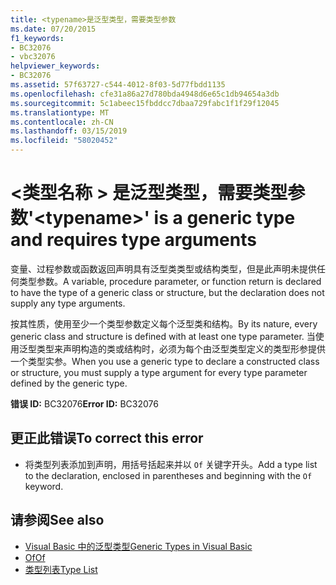 ```yaml
---
title: <typename>是泛型类型，需要类型参数
ms.date: 07/20/2015
f1_keywords:
- BC32076
- vbc32076
helpviewer_keywords:
- BC32076
ms.assetid: 57f63727-c544-4012-8f03-5d77fbdd1135
ms.openlocfilehash: cfe31a86a27d780bda4948d6e65c1db94654a3db
ms.sourcegitcommit: 5c1abeec15fbddcc7dbaa729fabc1f1f29f12045
ms.translationtype: MT
ms.contentlocale: zh-CN
ms.lasthandoff: 03/15/2019
ms.locfileid: "58020452"
---
```

# <a name="typename-is-a-generic-type-and-requires-type-arguments"></a><span data-ttu-id="a9d15-102">\<类型名称 > 是泛型类型，需要类型参数</span><span class="sxs-lookup"><span data-stu-id="a9d15-102">'\<typename>' is a generic type and requires type arguments</span></span>
<span data-ttu-id="a9d15-103">变量、过程参数或函数返回声明具有泛型类类型或结构类型，但是此声明未提供任何类型参数。</span><span class="sxs-lookup"><span data-stu-id="a9d15-103">A variable, procedure parameter, or function return is declared to have the type of a generic class or structure, but the declaration does not supply any type arguments.</span></span>  
  
 <span data-ttu-id="a9d15-104">按其性质，使用至少一个类型参数定义每个泛型类和结构。</span><span class="sxs-lookup"><span data-stu-id="a9d15-104">By its nature, every generic class and structure is defined with at least one type parameter.</span></span> <span data-ttu-id="a9d15-105">当使用泛型类型来声明构造的类或结构时，必须为每个由泛型类型定义的类型形参提供一个类型实参。</span><span class="sxs-lookup"><span data-stu-id="a9d15-105">When you use a generic type to declare a constructed class or structure, you must supply a type argument for every type parameter defined by the generic type.</span></span>  
  
 <span data-ttu-id="a9d15-106">**错误 ID:** BC32076</span><span class="sxs-lookup"><span data-stu-id="a9d15-106">**Error ID:** BC32076</span></span>  
  
## <a name="to-correct-this-error"></a><span data-ttu-id="a9d15-107">更正此错误</span><span class="sxs-lookup"><span data-stu-id="a9d15-107">To correct this error</span></span>  
  
-   <span data-ttu-id="a9d15-108">将类型列表添加到声明，用括号括起来并以 `Of` 关键字开头。</span><span class="sxs-lookup"><span data-stu-id="a9d15-108">Add a type list to the declaration, enclosed in parentheses and beginning with the `Of` keyword.</span></span>  
  
## <a name="see-also"></a><span data-ttu-id="a9d15-109">请参阅</span><span class="sxs-lookup"><span data-stu-id="a9d15-109">See also</span></span>

- [<span data-ttu-id="a9d15-110">Visual Basic 中的泛型类型</span><span class="sxs-lookup"><span data-stu-id="a9d15-110">Generic Types in Visual Basic</span></span>](../../visual-basic/programming-guide/language-features/data-types/generic-types.md)
- [<span data-ttu-id="a9d15-111">Of</span><span class="sxs-lookup"><span data-stu-id="a9d15-111">Of</span></span>](../../visual-basic/language-reference/statements/of-clause.md)
- [<span data-ttu-id="a9d15-112">类型列表</span><span class="sxs-lookup"><span data-stu-id="a9d15-112">Type List</span></span>](../../visual-basic/language-reference/statements/type-list.md)
